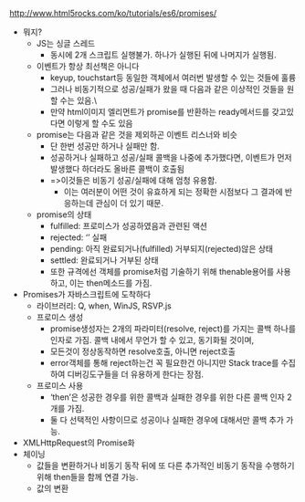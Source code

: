 http://www.html5rocks.com/ko/tutorials/es6/promises/
- 뭐지?
    - JS는 싱글 스레드
        - 동시에 2개 스크립트 실행불가. 하나가 실행된 뒤에 나머지가 실행됨.
    - 이벤트가 항상 최선책은 아니다
        - keyup, touchstart등 동일한 객체에서 여러번 발생할 수 있는 것들에 훌륭
        - 그러나 비동기적으로 성공/실패가 왔을 때 다음과 같은 이상적인 것들을 원할 수는 있음.\
        - 만약 html이미지 엘리먼트가 promise를 반환하는 ready메서드를 갖고있다면 이렇게 할 수도 있음
    - promise는 다음과 같은 것을 제외하곤 이벤트 리스너와 비슷
        - 단 한번 성공만 하거나 실패만 함.
        - 성공하거나 실패하고 성공/실패 콜백을 나중에 추가했다면, 이벤트가 먼저 발생했다 하더라도 올바른 콜백이 호출됨
        - =>이것들은 비동기 성공/실패에 대해 엄청 유용함.
            - 이는 여러분이 어떤 것이 유효하게 되는 정확한 시점보다 그 결과에 반응하는데 관심이 더 있기 때문.
    - promise의 상태
        - fulfilled: 프로미스가 성공하였음과 관련된 액션
        - rejected: ‘’ 실패
        - pending: 아직 완료되거나(fulfilled) 거부되지(rejected)않은 상태
        - settled: 완료되거나 거부된 상태
        - 또한 규격에선 객체를 promise처럼 기술하기 위해 thenable용어를 사용하고, 이는 then메소드를 가짐.
- Promises가 자바스크립트에 도착하다
    - 라이브러리: Q, when, WinJS, RSVP.js
    - 프로미스 생성
        - promise생성자는 2개의 파라미터(resolve, reject)를 가지는 콜백 하나를 인자로 가짐. 콜백 내에서 무언가 할 수 있고, 동기화될 것이며,
        - 모든것이 정상동작하면 resolve호출, 아니면 reject호출
        - error객체를 통해 reject하는건 꼭 필요한건 아니지만 Stack trace를 수집하여 디버깅도구들을 더 유용하게 한다는 장점.
    - 프로미스 사용
        - ‘then’은 성공한 경우를 위한 콜백과 실패한 경우를 위한 다른 콜백 인자 2개를 가짐.
        - 둘 다 선택적인 사항이므로 성공이나 실패한 경우에 대해서만 콜백 추가 가능.
- XMLHttpRequest의 Promise화
- 체이닝
    - 값들을 변환하거나 비동기 동작 뒤에 또 다른 추가적인 비동기 동작을 수행하기 위해 then들을 함께 연결 가능.
    - 값의 변환
